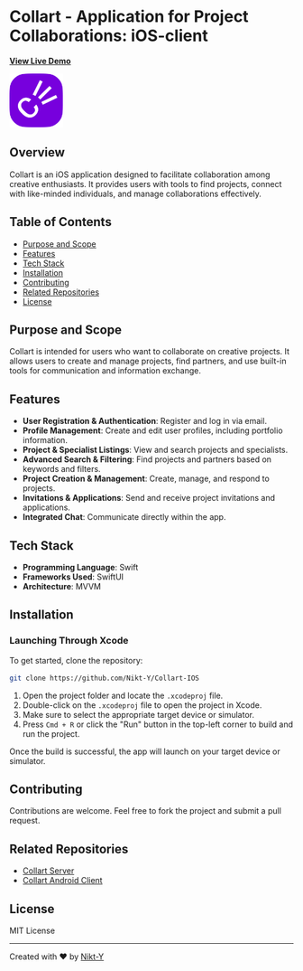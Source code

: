 # Collart - Application for Project Collaborations: iOS-client

**[View Live Demo](https://drive.google.com/file/d/12QTVuxrYQ5lAiWfN816KZ2J8apdx6lbn/view?usp=sharing)**

<img src="/ReadMeFiles/logo.png" width="95" height="95">

## Overview

Collart is an iOS application designed to facilitate collaboration among creative enthusiasts. It provides users with tools to find projects, connect with like-minded individuals, and manage collaborations effectively.

## Table of Contents

- [Purpose and Scope](#purpose-and-scope)
- [Features](#features)
- [Tech Stack](#tech-stack)
- [Installation](#installation)
- [Contributing](#contributing)
- [Related Repositories](#related-repositories)
- [License](#license)

## Purpose and Scope
Collart is intended for users who want to collaborate on creative projects. It allows users to create and manage projects, find partners, and use built-in tools for communication and information exchange.

## Features

- **User Registration & Authentication**: Register and log in via email.
- **Profile Management**: Create and edit user profiles, including portfolio information.
- **Project & Specialist Listings**: View and search projects and specialists.
- **Advanced Search & Filtering**: Find projects and partners based on keywords and filters.
- **Project Creation & Management**: Create, manage, and respond to projects.
- **Invitations & Applications**: Send and receive project invitations and applications.
- **Integrated Chat**: Communicate directly within the app.

## Tech Stack

- **Programming Language**: Swift
- **Frameworks Used**: SwiftUI
- **Architecture**: MVVM

## Installation

### Launching Through Xcode

To get started, clone the repository:
```bash
git clone https://github.com/Nikt-Y/Collart-IOS
```

1. Open the project folder and locate the `.xcodeproj` file.
2. Double-click on the `.xcodeproj` file to open the project in Xcode.
3. Make sure to select the appropriate target device or simulator.
4. Press `Cmd + R` or click the "Run" button in the top-left corner to build and run the project.

Once the build is successful, the app will launch on your target device or simulator.

## Contributing

Contributions are welcome. Feel free to fork the project and submit a pull request.

## Related Repositories

- [Collart Server](https://github.com/VladVelik/Collart-API)
- [Collart Android Client](https://github.com/Sin-eglazka/Collart-Android)

## License

MIT License

---

Created with :heart: by [Nikt-Y](https://github.com/Nikt-Y)
